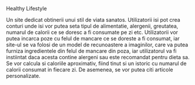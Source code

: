Healthy Lifestyle

Un site dedicat obtinerii unui stil de viata sanatos. 
Utilizatorii isi pot crea conturi unde isi vor putea seta tipul de alimentatie, alergenii, greutatea,
numarul de calorii ce se doresc a fi consumate pe zi etc.
Utilizatorii vor putea incarca poze cu felul de mancare ce se doreste a fi consumat, iar site-ul se va
folosi de un model de recunoastere a imaginilor, care va putea furniza ingredientele din felul de mancare
din poza, iar utilizatorul va fi instiintat daca acesta contine alergeni sau este recomandat pentru dieta sa. 
Se vor calcula si caloriile aproximativ, fiind tinut si un istoric cu numarul de calorii consumat in fiecare zi. 
De asemenea, se vor putea citi articole personalizate.
